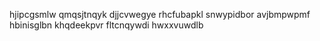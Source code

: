 hjipcgsmlw
qmqsjtnqyk djjcvwegye rhcfubapkl snwypidbor avjbmpwpmf hbinisglbn khqdeekpvr fltcnqywdi hwxxvuwdlb
